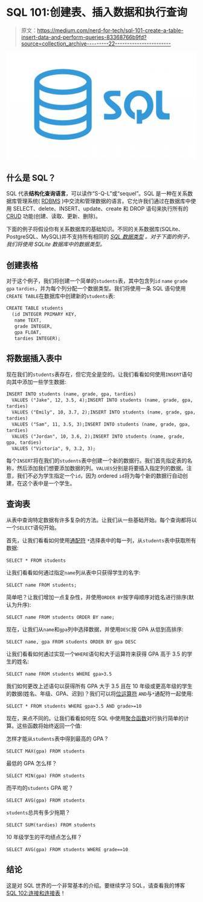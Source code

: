 # SQL 101:创建表、插入数据和执行查询

> 原文：<https://medium.com/nerd-for-tech/sql-101-create-a-table-insert-data-and-perform-queries-83368766b9fd?source=collection_archive---------22----------------------->

![](img/1d635f826fbe9573297cb0db7a16f5b7.png)

## 什么是 SQL？

SQL 代表**结构化查询语言**，可以读作“S-Q-L”或“sequel”。SQL 是一种在关系数据库管理系统( [RDBMS](https://www.sisense.com/glossary/relational-database/) )中交流和管理数据的语言。它允许我们通过在数据库中使用 SELECT、delete、INSERT、update、create 和 DROP 语句来执行所有的 [CRUD](https://www.sumologic.com/glossary/crud/#:~:text=CRUD%20Meaning%3A%20CRUD%20is%20an,%2C%20read%2C%20update%20and%20delete.) 功能(创建、读取、更新、删除)。

下面的例子将假设你有关系数据库的基础知识。不同的关系数据库(SQLite、PostgreSQL、MySQL)并不支持所有相同的 [*SQL 数据类型*](https://www.journaldev.com/16774/sql-data-types) *。对于下面的例子，我们将使用 SQLite 数据库中的数据类型。*

## 创建表格

对于这个例子，我们将创建一个简单的`students`表，其中包含列`id` `name` `grade` `gpa` `tardies`，并为每个列分配一个数据类型。我们将使用一条 SQL 语句使用`CREATE TABLE`在数据库中创建新的`students`表:

```
CREATE TABLE students
  (id INTEGER PRIMARY KEY,
   name TEXT,
   grade INTEGER,
   gpa FLOAT,
   tardies INTEGER);
```

## 将数据插入表中

现在我们的`students`表存在，但它完全是空的。让我们看看如何使用`INSERT`语句向其中添加一些学生数据:

```
INSERT INTO students (name, grade, gpa, tardies)
  VALUES ("Jake", 12, 3.5, 4);INSERT INTO students (name, grade, gpa, tardies)
  VALUES ("Emily", 10, 3.7, 2);INSERT INTO students (name, grade, gpa, tardies)
  VALUES ("Sam", 11, 3.5, 3);INSERT INTO students (name, grade, gpa, tardies)
  VALUES ("Jordan", 10, 3.6, 2);INSERT INTO students (name, grade, gpa, tardies)
  VALUES ("Victoria", 9, 3.2, 3);
```

每个`INSERT`将在我们的`students`表中创建一个新的数据行。我们首先指定表的名称，然后添加我们想要添加数据的列。`VALUES`分别是将要插入指定列的数据。注意，我们不必为学生指定一个`id`，因为 ordered `id`将为每个新的数据行自动创建，在这个表中是一个学生。

## 查询表

从表中查询特定数据有许多复杂的方法。让我们从一些基础开始。每个查询都将以一个`SELECT`语句开始。

首先，让我们看看如何使用[通配符](https://data-flair.training/blogs/sql-wildcard/) `*`选择表中的每一列，从`students`表中获取所有数据:

`SELECT * FROM students`

让我们看看如何通过指定`name`列从表中只获得学生的名字:

`SELECT name FROM students;`

简单吧？让我们增加一点复杂性，并使用`ORDER BY`按字母顺序对姓名进行排序(默认为升序):

`SELECT name FROM students ORDER BY name;`

现在，让我们从`name`和`gpa`列中选择数据，并使用`DESC`按 GPA 从低到高排序:

`SELECT name, gpa FROM students ORDER BY gpa DESC`

让我们看看如何通过实现一个`WHERE`语句和大于运算符来获得 GPA 高于 3.5 的学生的姓名:

`SELECT name FROM students WHERE gpa>3.5`

我们如何更改上述语句以获得所有 GPA 大于 3.5 且在 10 年级或更高年级的学生的数据(姓名、年级、GPA、迟到)？我们可以将[位运算符](https://docs.microsoft.com/en-us/sql/t-sql/language-elements/bitwise-operators-transact-sql?view=sql-server-ver15) `AND`与`*`通配符一起使用:

`SELECT * FROM students WHERE gpa>3.5 AND grade>=10`

现在，来点不同的。让我们看看如何在 SQL 中使用[聚合函数](https://www.guru99.com/aggregate-functions.html)对行执行简单的计算。这些函数将始终返回一个值:

怎样才能从`students`表中得到最高的 GPA？

`SELECT MAX(gpa) FROM students`

最低的 GPA 怎么样？

`SELECT MIN(gpa) FROM students`

而平均的`students` GPA 呢？

`SELECT AVG(gpa) FROM students`

`students`总共有多少拖期？

`SELECT SUM(tardies) FROM students`

10 年级学生的平均绩点怎么样？

`SELECT AVG(gpa) FROM students WHERE grade==10`

## 结论

这是对 SQL 世界的一个非常基本的介绍。要继续学习 SQL，请查看我的博客 [SQL 102:连接和连接表](https://kylefarmer85.medium.com/sql-102-joins-and-join-tables-d71d0dfc2f4)！